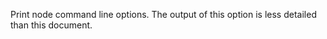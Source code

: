 <!-- YAML
added: v0.1.3
-->

Print node command line options.
The output of this option is less detailed than this document.


